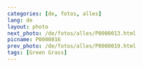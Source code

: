 ```yaml
---
categories: [de, fotos, alles]
lang: de
layout: photo
next_photo: /de/fotos/alles/P0000013.html
picname: P0000016
prev_photo: /de/fotos/alles/P0000019.html
tags: [Green Grass]
---
```

